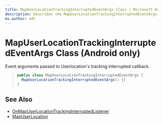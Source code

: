 ```yaml
---
title: MapUserLocationTrackingInterruptedEventArgs Class | Microsoft Docs
description: Describes the MapUserLocationTrackingInterruptedEventArgs class for Android and provides additional references.
ms.author: adl
---
```


# MapUserLocationTrackingInterruptedEventArgs Class (Android only)

Event arguments passed to Userlocation's tracking interrupted callback.

>```java
> public class MapUserLocationTrackingInterruptedEventArgs {
>   MapUserLocationTrackingInterruptedEventArgs() {}
> }
>```

## See Also

* [OnMapUserLocationTrackingInterruptedListener](onmapuserlocationtrackinginterruptedlistener-interface.md)
* [MapUserLocation](../mapuserlocation-class.md)